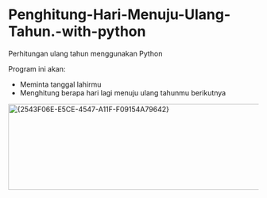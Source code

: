 # Penghitung-Hari-Menuju-Ulang-Tahun.-with-python
Perhitungan ulang tahun menggunakan Python

Program ini akan:
  - Meminta tanggal lahirmu
  - Menghitung berapa hari lagi menuju ulang tahunmu berikutnya

<img width="615" height="173" alt="{2543F06E-E5CE-4547-A11F-F09154A79642}" src="https://github.com/user-attachments/assets/7f081b64-0acd-4d46-a275-be28fc41947a" />

